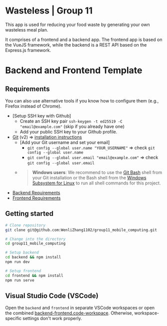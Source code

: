 # Wasteless | Group 11
This app is used for reducing your food waste by generating your own wasteless meal plan.

It comprises of a frontend and a backend app. The frontend app is based on the VueJS framework, while the backend is a REST API based on the Express.js framework.

# Backend and Frontend Template

## Requirements

You can also use alternative tools if you know how to configure them (e.g., Firefox instead of Chrome).

  * [Setup SSH key with Github]
    * Create an SSH key pair `ssh-keygen -t ed25519 -C "email@example.com"` (skip if you already have one)
    * Add your public SSH key to your Github profile.
* [Git](https://git-scm.com/) (v2) => [installation instructions](https://www.atlassian.com/git/tutorials/install-git)
  * [Add your Git username and set your email]
    * `git config --global user.name "YOUR_USERNAME"` => check `git config --global user.name`
    * `git config --global user.email "email@example.com"` => check `git config --global user.email`
  * > **Windows users**: We recommend to use the [Git Bash](https://www.atlassian.com/git/tutorials/git-bash) shell from your Git installation or the Bash shell from the [Windows Subsystem for Linux](https://docs.microsoft.com/en-us/windows/wsl/install-win10) to run all shell commands for this project.
* [Backend Requirements](./backend/README.md#Requirements)
* [Frontend Requirements](./frontend/README.md#Requirements)

## Getting started

```bash
# Clone repository
git clone git@github.com:WenliZhang1102/group11_mobile_computing.git

# Change into the directory
cd group11_mobile_computing

# Setup backend
cd backend && npm install
npm run dev

# Setup frontend
cd frontend && npm install
npm run serve
```

## Visual Studio Code (VSCode)

Open the `backend` and `frontend` in separate VSCode workspaces or open the combined [backend-frontend.code-workspace](./backend-frontend.code-workspace). Otherwise, workspace-specific settings don't work properly.

